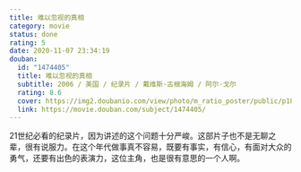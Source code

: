 ```yaml
---
title: 难以忽视的真相
category: movie
status: done
rating: 5
date: 2020-11-07 23:34:19
douban:
  id: "1474405"
  title: 难以忽视的真相
  subtitle: 2006 / 美国 / 纪录片 / 戴维斯·古根海姆 / 阿尔·戈尔
  rating: 8.6
  cover: https://img2.doubanio.com/view/photo/m_ratio_poster/public/p1874208182.jpg
  link: https://movie.douban.com/subject/1474405/
---
```


21世纪必看的纪录片，因为讲述的这个问题十分严峻。这部片子也不是无聊之辈，很有说服力。在这个年代做事真不容易，既要有事实，有信心，有面对大众的勇气，还要有出色的表演力，这位主角，也是很有意思的一个人啊。